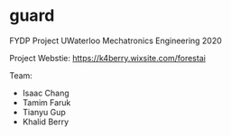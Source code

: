 # guard

FYDP Project UWaterloo Mechatronics Engineering 2020

Project Webstie: https://k4berry.wixsite.com/forestai

Team:
- Isaac Chang
- Tamim Faruk
- Tianyu Gup
- Khalid Berry
